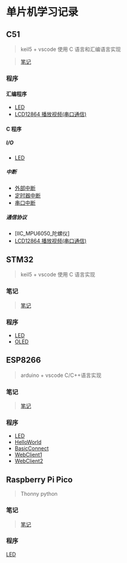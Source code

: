 # 单片机学习记录

## C51

> keil5 + vscode
> 使用 C 语言和汇编语言实现

> [笔记](./C51/C51.md)

### 程序

#### 汇编程序

- [LED](./C51/LED/asm/LED.uvproj)
- [LCD12864 播放视频(串口通信)](./C51/PICTURE/asm/PICTURE.uvproj)

#### C 程序

##### I/O

- [LED](./C51/LED/)

##### 中断

- [外部中断](./C51/Interrupt/External_Interrupt/Exterinal_Interrupt.uvproj)
- [定时器中断](./C51/Interrupt/Timer_Interrupt/Timer_Interrput.uvproj)
- [串口中断](./C51/Interrupt/Serial_Interrupt/Serial.uvproj)

##### 通信协议

- [IIC_MPU6050_陀螺仪]
- [LCD12864 播放视频(串口通信)](./C51/PICTURE/c/badapple.uvproj)

## STM32

> keil5 + vscode
> 使用 C 语言实现

### 笔记

> [笔记](./STM32/stm32.md)

### 程序

- [LED](./STM32/LED/led.uvoptx)
- [OLED](./STM32/OLED/OLED.uvprojx)

## ESP8266

> arduino + vscode C/C++语言实现

### 笔记

> [笔记](./ESP8266/ESP8266.md)

### 程序

- [LED](./ESP8266/LED/LED.ino)
- [HelloWorld](./ESP8266/HelloWorld/HelloWorld.ino)
- [BasicConnect](./ESP8266/BasicConnect/BasicConnect.ino)
- [WebClient1](./ESP8266/WebClient/WebClient1/WebClient1.ino)
- [WebClient2](./ESP8266/WebClient/WebClient2/WebClient2.ino)

## Raspberry Pi Pico

> Thonny python

### 笔记

> [笔记](./raspberry%20pi%20pico/raspberry%20pico.md)

### 程序

[LED](./raspberry%20pi%20pico/LED/main.py)
